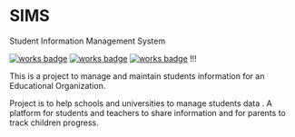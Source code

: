 # SIMS
Student Information Management System

[![works badge](https://img.shields.io/hhvm/symfony/symfony.svg?maxAge=2592000)](https://github.com/akhildabral/SIMS)
[![works badge](https://img.shields.io/requires/github/celery/celery.svg?maxAge=2592000)](https://github.com/akhildabral/SIMS)
[![works badge](https://img.shields.io/pypi/status/Django.svg?maxAge=2592000)](https://github.com/akhildabral/SIMS)
!!!


This is a project to manage and maintain students information for an Educational Organization.

Project is to help schools and universities to manage students data . A platform for students and teachers to share information and for parents to track children progress.
